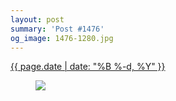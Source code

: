 ```yaml
---
layout: post
summary: 'Post #1476'
og_image: 1476-1280.jpg
---
```


<div class="post">
 <time>
  <a href="/1476">
   {{ page.date | date: "%B %-d, %Y" }}
  </a>
 </time>
 <a href="/1476">
  <figure data-taken="8/29/2021">
   <img sizes="(min-width: 700px) 50vw, calc(100vw - 2rem)" src="{{ site.assets_url }}/1476-640.jpg" srcset="{{ site.assets_url }}/1476-320.jpg 320w, {{ site.assets_url }}/1476-640.jpg 640w, {{ site.assets_url }}/1476-960.jpg 960w, {{ site.assets_url }}/1476-1280.jpg 1280w"/>
  </figure>
 </a>
</div>
